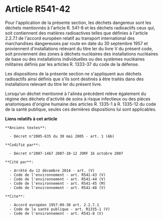 # Article R541-42

Pour l'application de la présente section, les déchets dangereux sont les déchets mentionnés à l'article R. 541-8 et les
déchets radioactifs ceux qui, soit contiennent des matières radioactives telles que définies à l'article 2.2.7.1 de l'accord
européen relatif au transport international des marchandises dangereuses par route en date du 30 septembre 1957 et
proviennent d'installations relevant du titre Ier du livre V du présent code, soit proviennent des zones à déchets nucléaires
des installations nucléaires de base ou des installations individuelles ou des systèmes nucléaires militaires définis par les
articles R. 1333-37 du code de la défense. 

Les dispositions de la présente section ne s'appliquent aux déchets radioactifs ainsi définis que s'ils sont destinés à être
traités dans des installations relevant du titre Ier du présent livre. 

Lorsqu'un déchet mentionné à l'alinéa précédent relève également du régime des déchets d'activité de soins à risque
infectieux ou des pièces anatomiques d'origine humaine des articles R. 1335-1 à R. 1335-12 du code de la santé publique,
seules ces dernières dispositions lui sont applicables.

**Liens relatifs à cet article**

	**Anciens textes**:

	  - Décret n°2005-635 du 30 mai 2005 - art. 1 (Ab)

	**Codifié par**:

	  - Décret n°2007-1467 2007-10-12 JORF 16 octobre 2007

	**Cité par**:

	  - Arrêté du 12 décembre 2014 - art. (V)
	  - Code de l'environnement - art. R541-43 (V)
	  - Code de l'environnement - art. R541-44 (V)
	  - Code de l'environnement - art. R541-45 (M)
	  - Code de l'environnement - art. R541-48 (V)

	**Cite**:

	  - Accord européen 1957-09-30 art. 2.2.7.1
	  - Code de la santé publique - art. R1335-1 (V)
	  - Code de l'environnement - art. R541-8 (V)
